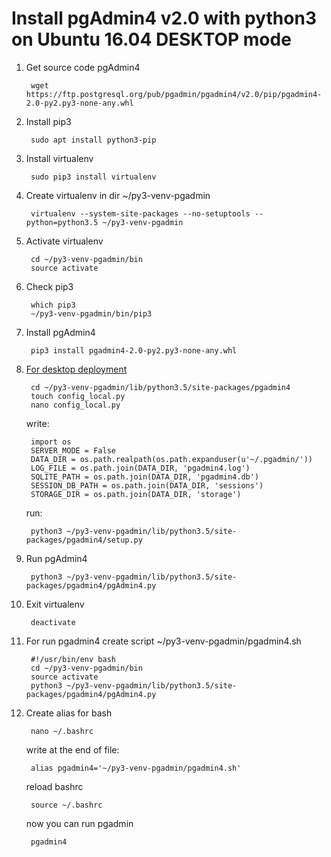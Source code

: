 # Install pgAdmin4 v2.0 with python3 on Ubuntu 16.04 DESKTOP mode

1. Get source code pgAdmin4

        wget https://ftp.postgresql.org/pub/pgadmin/pgadmin4/v2.0/pip/pgadmin4-2.0-py2.py3-none-any.whl

2. Install pip3
    
        sudo apt install python3-pip

3. Install virtualenv
       
        sudo pip3 install virtualenv

4. Create virtualenv in dir ~/py3-venv-pgadmin
       
        virtualenv --system-site-packages --no-setuptools --python=python3.5 ~/py3-venv-pgadmin

5. Activate virtualenv
       
        cd ~/py3-venv-pgadmin/bin
        source activate

6. Check pip3
       
        which pip3
        ~/py3-venv-pgadmin/bin/pip3

4. Install pgAdmin4
       
        pip3 install pgadmin4-2.0-py2.py3-none-any.whl

5. [For desktop deployment](https://www.pgadmin.org/docs4/dev/desktop_deployment.html)
        
        cd ~/py3-venv-pgadmin/lib/python3.5/site-packages/pgadmin4
        touch config_local.py
        nano config_local.py
   write:
        
        import os
        SERVER_MODE = False
        DATA_DIR = os.path.realpath(os.path.expanduser(u'~/.pgadmin/'))
        LOG_FILE = os.path.join(DATA_DIR, 'pgadmin4.log')
        SQLITE_PATH = os.path.join(DATA_DIR, 'pgadmin4.db')
        SESSION_DB_PATH = os.path.join(DATA_DIR, 'sessions')
        STORAGE_DIR = os.path.join(DATA_DIR, 'storage')

   run:
        
        python3 ~/py3-venv-pgadmin/lib/python3.5/site-packages/pgadmin4/setup.py

6. Run pgAdmin4
        
        python3 ~/py3-venv-pgadmin/lib/python3.5/site-packages/pgadmin4/pgAdmin4.py

7. Exit virtualenv
        
        deactivate

8. For run pgadmin4 create script ~/py3-venv-pgadmin/pgadmin4.sh
             
        #!/usr/bin/env bash
        cd ~/py3-venv-pgadmin/bin
        source activate
        python3 ~/py3-venv-pgadmin/lib/python3.5/site-packages/pgadmin4/pgAdmin4.py

9. Create alias for bash
        
        nano ~/.bashrc
   
   write at the end of file: 
        
        alias pgadmin4='~/py3-venv-pgadmin/pgadmin4.sh'
   
   reload bashrc
        
        source ~/.bashrc
   
   now you can run pgadmin
        
        pgadmin4